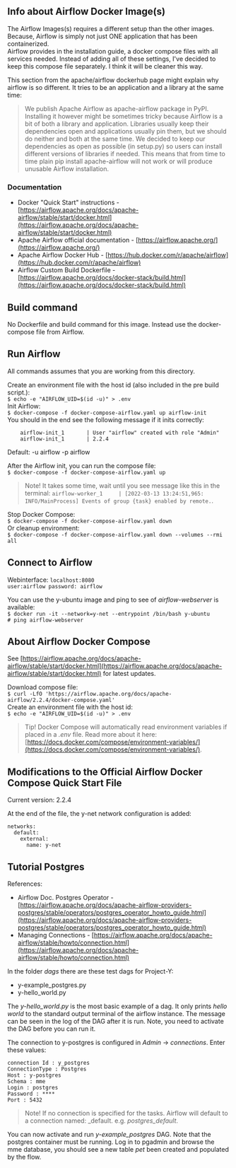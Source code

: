## Info about Airflow Docker Image(s)
The Airflow Images(s) requires a different setup than the other images. Because, Airflow is simply not just ONE application that has been containerized.  
Airflow provides in the installation guide, a docker compose files with all services needed. Instead of adding all of these settings, I've decided to keep this compose file separately. I think it will be cleaner this way.  

This section from the apache/airflow dockerhub page might explain why airflow is so different. It tries to be an application and a library at the same time:  
> We publish Apache Airflow as apache-airflow package in PyPI. Installing it however might be sometimes tricky because Airflow is a bit of both a library and application. Libraries usually keep their dependencies open and applications usually pin them, but we should do neither and both at the same time. We decided to keep our dependencies as open as possible (in setup.py) so users can install different versions of libraries if needed. This means that from time to time plain pip install apache-airflow will not work or will produce unusable Airflow installation.

### Documentation  
- Docker "Quick Start" instructions - [https://airflow.apache.org/docs/apache-airflow/stable/start/docker.html](https://airflow.apache.org/docs/apache-airflow/stable/start/docker.html)  
- Apache Airflow official documentation - [https://airflow.apache.org/](https://airflow.apache.org/)  
- Apache Airflow Docker Hub - [https://hub.docker.com/r/apache/airflow](https://hub.docker.com/r/apache/airflow)  
- Airflow Custom Build Dockerfile - [https://airflow.apache.org/docs/docker-stack/build.html](https://airflow.apache.org/docs/docker-stack/build.html)  

## Build command  
No Dockerfile and build command for this image. Instead use the docker-compose file from Airflow.  

## Run Airflow  
All commands assumes that you are working from this directory.   

Create an environment file with the host id (also included in the pre build script.):  
    `$ echo -e "AIRFLOW_UID=$(id -u)" > .env`  
Init Airflow:  
    `$ docker-compose -f docker-compose-airflow.yaml up airflow-init`  
You should in the end see the following message if it inits correctly:  
```
    airflow-init_1       | User "airflow" created with role "Admin"  
    airflow-init_1       | 2.2.4  
```  
Default: -u airflow -p airflow

After the Airflow init, you can run the compose file:  
    `$ docker-compose -f docker-compose-airflow.yaml up`  
> Note! It takes some time, wait until you see message like this in the terminal: `airflow-worker_1     | [2022-03-13 13:24:51,965: INFO/MainProcess] Events of group {task} enabled by remote.`.  

Stop Docker Compose:  
    `$ docker-compose -f docker-compose-airflow.yaml down`  
Or cleanup environment:  
    `$ docker-compose -f docker-compose-airflow.yaml down --volumes --rmi all`  

## Connect to Airflow  
Webinterface: `localhost:8080`  
    `user:airflow password: airflow`  

You can use the y-ubuntu image and ping to see of *airflow-webserver* is available:  
    `$ docker run -it --network=y-net --entrypoint /bin/bash y-ubuntu`  
    `# ping airflow-webserver`  

## About Airflow Docker Compose  
See [https://airflow.apache.org/docs/apache-airflow/stable/start/docker.html](https://airflow.apache.org/docs/apache-airflow/stable/start/docker.html) for latest updates.  

Download compose file:  
    `$ curl -LfO 'https://airflow.apache.org/docs/apache-airflow/2.2.4/docker-compose.yaml'`  
Create an environment file with the host id:  
    `$ echo -e "AIRFLOW_UID=$(id -u)" > .env`  

 > Tip! Docker Compose will automatically read environment variables if placed in a *.env* file. Read more about it here: [https://docs.docker.com/compose/environment-variables/](https://docs.docker.com/compose/environment-variables/).  

## Modifications to the Official Airflow Docker Compose Quick Start File  
Current version: 2.2.4  

At the end of the file, the y-net network configuration is added:  
```
networks:
  default:
    external:
      name: y-net
```  

## Tutorial Postgres  
References:  
- Airflow Doc. Postgres Operator - [https://airflow.apache.org/docs/apache-airflow-providers-postgres/stable/operators/postgres_operator_howto_guide.html](https://airflow.apache.org/docs/apache-airflow-providers-postgres/stable/operators/postgres_operator_howto_guide.html)  
- Managing Connections - [https://airflow.apache.org/docs/apache-airflow/stable/howto/connection.html](https://airflow.apache.org/docs/apache-airflow/stable/howto/connection.html)  

In the folder *dags* there are these test dags for Project-Y:  
 - y-example_postgres.py  
 - y-hello_world.py  

The *y-hello_world.py* is the most basic example of a dag. It only prints *hello world* to the standard output terminal of the airflow instance. The message can be seen in the log of the DAG after it is run. Note, you need to activate the DAG before you can run it.  

The connection to y-postgres is configured in *Admin* -> *connections*. Enter these values:  

```
connection Id : y_postgres  
ConnectionType : Postgres  
Host : y-postgres  
Schema : mme  
Login : postgres  
Password : ****  
Port : 5432  
```  
> Note! If no connection is specified for the tasks. Airflow will default to a connection named: <OperatorName>_default. e.g. *postgres_default*.  

You can now activate and run *y-example_postgres* DAG. Note that the postgres container must be running. Log in to pgadmin and browse the mme database, you should see a new table *pet* been created and populated by the flow.  

